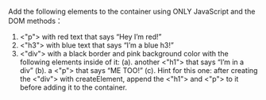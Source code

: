 
Add the following elements to the container using ONLY JavaScript and the DOM methods：

1. <"p"> with red text that says “Hey I’m red!”
2. <"h3"> with blue text that says “I’m a blue h3!”
3. <"div"> with a black border and pink background color with the following elements inside of it:
    (a). another <"h1"> that says “I’m in a div”
    (b). a <"p"> that says “ME TOO!”
    (c). Hint for this one: after creating the <"div"> with createElement, append the <"h1"> and  <"p"> to it before adding it to the container.
